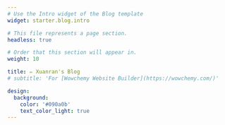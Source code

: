 ```yaml
---
# Use the Intro widget of the Blog template
widget: starter.blog.intro

# This file represents a page section.
headless: true

# Order that this section will appear in.
weight: 10

title: ✏️ Xuanran's Blog
# subtitle: 'For [Wowchemy Website Builder](https://wowchemy.com/)'

design:
  background:
    color: '#090a0b'
    text_color_light: true
---
```

